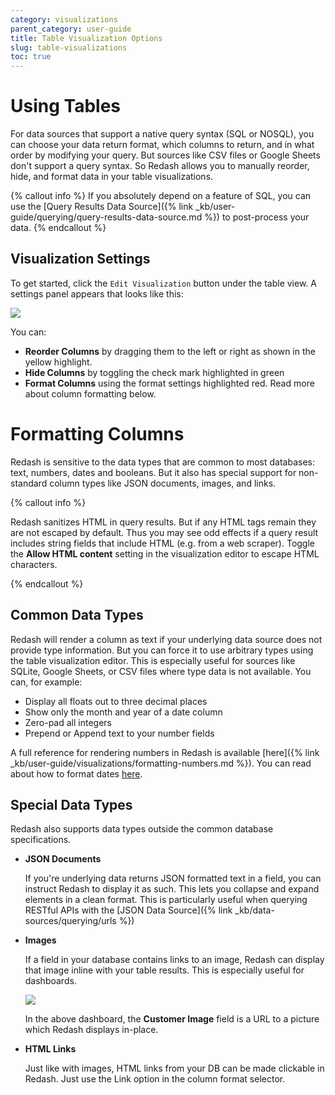 ```yaml
---
category: visualizations
parent_category: user-guide
title: Table Visualization Options
slug: table-visualizations
toc: true
---
```


# Using Tables

For data sources that support a native query syntax (SQL or NOSQL), you can choose your data return format, which columns to return, and in what order by modifying your query. But sources like CSV files or Google Sheets don't support a query syntax. So Redash allows you to manually reorder, hide, and format data in your table visualizations.

{% callout info %}
If you absolutely depend on a feature of SQL, you can use the [Query Results Data Source]({% link _kb/user-guide/querying/query-results-data-source.md %}) to post-process your data.
{% endcallout %}

## Visualization Settings

To get started, click the `Edit Visualization` button under the table view. A settings panel appears that looks like this:

![](/assets/images/docs/gitbook/table-viz-options.png)

You can: 
- **Reorder Columns** by dragging them to the left or right as shown in the yellow highlight.
- **Hide Columns** by toggling the check mark highlighted in green
- **Format Columns** using the format settings highlighted red. Read more about column formatting below.

# Formatting Columns

Redash is sensitive to the data types that are common to most databases: text, numbers, dates and booleans. But it also has special support for non-standard column types like JSON documents, images, and links.

{% callout info %}

Redash sanitizes HTML in query results. But if any HTML tags remain they are not escaped by default. Thus you may see odd effects if a query result includes string fields that include HTML (e.g. from a web scraper). Toggle the **Allow HTML content** setting in the visualization editor to escape HTML characters.

{% endcallout %}

## **Common Data Types**

Redash will render a column as text if your underlying data source does not provide type information. But you can force it to use arbitrary types using the table visualization editor. This is especially useful for sources like SQLite, Google Sheets, or CSV files where type data is not available. You can, for example:

- Display all floats out to three decimal places
- Show only the month and year of a date column
- Zero-pad all integers
- Prepend or Append text to your number fields

A full reference for rendering numbers in Redash is available [here]({% link _kb/user-guide/visualizations/formatting-numbers.md %}). You can read about how to format dates [here](https://momentjs.com/docs/#/displaying/format/).

## **Special Data Types**

Redash also supports data types outside the common database specifications.

- **JSON Documents**

    If you're underlying data returns JSON formatted text in a field, you can instruct Redash to display it as such. This lets you collapse and expand elements in a clean format. This is particularly useful when querying RESTful APIs with the [JSON Data Source]({% link _kb/data-sources/querying/urls %})

- **Images**

    If a field in your database contains links to an image, Redash can display that image inline with your table results. This is especially useful for dashboards.

    ![](/assets/images/docs/gitbook/dashboard-with-images.png)

    In the above dashboard, the **Customer Image** field is a URL to a picture which Redash displays in-place.

- **HTML Links**

    Just like with images, HTML links from your DB can be made clickable in Redash. Just use the Link option in the column format selector.